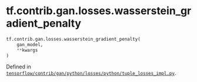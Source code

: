 <div itemscope itemtype="http://developers.google.com/ReferenceObject">
<meta itemprop="name" content="tf.contrib.gan.losses.wasserstein_gradient_penalty" />
<meta itemprop="path" content="Stable" />
</div>

# tf.contrib.gan.losses.wasserstein_gradient_penalty

``` python
tf.contrib.gan.losses.wasserstein_gradient_penalty(
    gan_model,
    **kwargs
)
```



Defined in [`tensorflow/contrib/gan/python/losses/python/tuple_losses_impl.py`](https://www.tensorflow.org/code/tensorflow/contrib/gan/python/losses/python/tuple_losses_impl.py).

